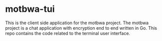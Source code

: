 # motbwa-tui
This is the client side application for the motbwa project. The motbwa project is a chat application with encryption end to end written in Go. This repo contains the code related to the terminal user interface.
